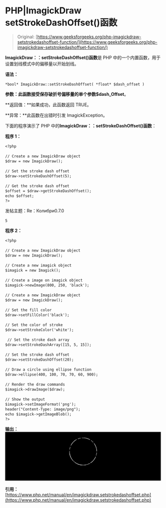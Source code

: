 # PHP|ImagickDraw setStrokeDashOffset()函数

> Original: [https://www.geeksforgeeks.org/php-imagickdraw-setstrokedashoffset-function/](https://www.geeksforgeeks.org/php-imagickdraw-setstrokedashoffset-function/)

**ImagickDraw：：setStrokeDashOffset()函数**是 PHP 中的一个内置函数，用于设置划线模式中的偏移量以开始划线。

**语法：**

```
*bool* ImagickDraw::setStrokeDashOffset( *float* $dash_offset )
```

**参数：**此函数接受保存破折号偏移量的单个参数**$dash_Offset**。

**返回值：**如果成功，此函数返回 TRUE。

**异常：**此函数在出错时引发 ImagickException。

下面的程序演示了 PHP 中的**ImagickDraw：：setStrokeDashOffset()函数**：

**程序 1：**

```
<?php

// Create a new ImagickDraw object
$draw = new ImagickDraw();

// Set the stroke dash offset
$draw->setStrokeDashOffset(5);

// Get the stroke dash offset
$offset = $draw->getStrokeDashOffset();
echo $offset;
?>
```

发帖主题：Re：Колибри0.7.0

```
5
```

**程序 2：**

```
<?php

// Create a new ImagickDraw object
$draw = new ImagickDraw();

// Create a new imagick object
$imagick = new Imagick();

// Create a image on imagick object
$imagick->newImage(800, 250, 'black');

// Create a new ImagickDraw object
$draw = new ImagickDraw();

// Set the fill color
$draw->setFillColor('black');

// Set the color of stroke
$draw->setStrokeColor('white');

 // Set the stroke dash array
$draw->setStrokeDashArray([15, 5, 15]);

// Set the stroke dash offset
$draw->setStrokeDashOffset(20);

// Draw a circle using ellipse function
$draw->ellipse(400, 100, 70, 70, 60, 900);

// Render the draw commands
$imagick->drawImage($draw);

// Show the output
$imagick->setImageFormat('png');
header("Content-Type: image/png");
echo $imagick->getImageBlob();
?>
```

**输出：**
![](img/3a1eb5f232e3bc0eb4fdf7f7a1a7a33c.png)

**引用：**[https://www.php.net/manual/en/imagickdraw.setstrokedashoffset.php](https://www.php.net/manual/en/imagickdraw.setstrokedashoffset.php)